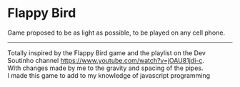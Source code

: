# Flappy Bird
Game proposed to be as light as possible, to be played on any cell phone. <br><hr>
Totally inspired by the Flappy Bird game and the playlist on the Dev Soutinho channel https://www.youtube.com/watch?v=jOAU81jdi-c. <br>
With changes made by me to the gravity and spacing of the pipes. <br>
I made this game to add to my knowledge of javascript programming

